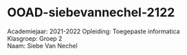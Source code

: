 # OOAD-siebevannechel-2122
Academiejaar: 2021-2022 
Opleiding: Toegepaste informatica  
Klasgroep: Groep 2  
Naam: Siebe Van Nechel  